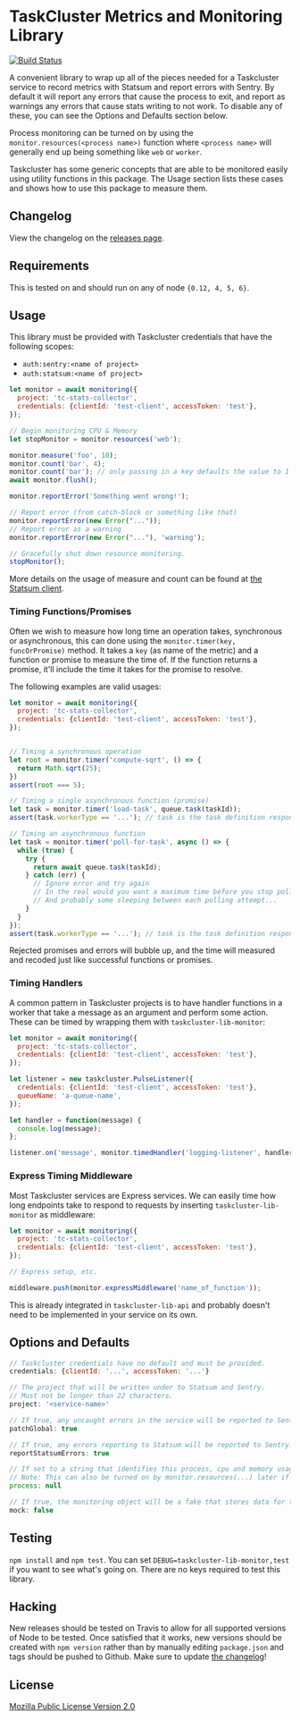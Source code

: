 TaskCluster Metrics and Monitoring Library
==========================================

[![Build Status](https://travis-ci.org/taskcluster/taskcluster-lib-monitor.svg?branch=master)](https://travis-ci.org/taskcluster/taskcluster-lib-monitor)

A convenient library to wrap up all of the pieces needed for a Taskcluster service to record metrics with Statsum and report errors with Sentry.
By default it will report any errors that cause the process to exit, and report as warnings any errors that cause stats writing to not work. To
disable any of these, you can see the Options and Defaults section below.

Process monitoring can be turned on by using the `monitor.resources(<process name>)` function where `<process name>` will generally end up
being something like `web` or `worker`.

Taskcluster has some generic concepts that are able to be monitored easily using utility functions in this package. The Usage section lists these
cases and shows how to use this package to measure them.

Changelog
---------
View the changelog on the [releases page](https://github.com/taskcluster/taskcluster-lib-monitor/releases).

Requirements
------------

This is tested on and should run on any of node `{0.12, 4, 5, 6}`.

Usage
-----
This library must be provided with Taskcluster credentials that have the following scopes:

* `auth:sentry:<name of project>`
* `auth:statsum:<name of project>`

```js
let monitor = await monitoring({
  project: 'tc-stats-collector',
  credentials: {clientId: 'test-client', accessToken: 'test'},
});

// Begin monitoring CPU & Memory
let stopMonitor = monitor.resources('web');

monitor.measure('foo', 10);
monitor.count('bar', 4);
monitor.count('bar'); // only passing in a key defaults the value to 1
await monitor.flush();

monitor.reportError('Something went wrong!');

// Report error (from catch-block or something like that)
monitor.reportError(new Error("..."));
// Report error as a warning
monitor.reportError(new Error("..."), 'warning');

// Gracefully shut down resource monitoring.
stopMonitor();
```

More details on the usage of measure and count can be found at [the Statsum client](https://github.com/taskcluster/node-statsum#statsum-client-for-nodejs).

### Timing Functions/Promises

Often we wish to measure how long time an operation takes, synchronous or
asynchronous, this can done using the `monitor.timer(key, funcOrPromise)`
method. It takes a `key` (as name of the metric) and a function or promise to
measure the time of. If the function returns a promise, it'll include the time
it takes for the promise to resolve.

The following examples are valid usages:
```js
let monitor = await monitoring({
  project: 'tc-stats-collector',
  credentials: {clientId: 'test-client', accessToken: 'test'},
});


// Timing a synchronous operation
let root = monitor.timer('compute-sqrt', () => {
  return Math.sqrt(25);
})
assert(root === 5);

// Timing a single asynchronous function (promise)
let task = monitor.timer('load-task', queue.task(taskId));
assert(task.workerType == '...'); // task is the task definition response

// Timing an asynchronous function
let task = monitor.timer('poll-for-task', async () => {
  while (true) {
    try {
      return await queue.task(taskId);
    } catch (err) {
      // Ignore error and try again
      // In the real would you want a maximum time before you stop polling
      // And probably some sleeping between each polling attempt...
    }
  }
});
assert(task.workerType == '...'); // task is the task definition response

```

Rejected promises and errors will bubble up, and the time will
measured and recoded just like successful functions or promises.

### Timing Handlers

A common pattern in Taskcluster projects is to have handler functions in a worker that take a message as an argument and perform some action. These
can be timed by wrapping them with `taskcluster-lib-monitor`:

```js
let monitor = await monitoring({
  project: 'tc-stats-collector',
  credentials: {clientId: 'test-client', accessToken: 'test'},
});

let listener = new taskcluster.PulseListener({
  credentials: {clientId: 'test-client', accessToken: 'test'},
  queueName: 'a-queue-name',
});

let handler = function(message) {
  console.log(message);
};

listener.on('message', monitor.timedHandler('logging-listener', handler));
```

### Express Timing Middleware
Most Taskcluster services are Express services. We can easily time how long endpoints take to respond to requests by inserting `taskcluster-lib-monitor`
as middleware:

```js
let monitor = await monitoring({
  project: 'tc-stats-collector',
  credentials: {clientId: 'test-client', accessToken: 'test'},
});

// Express setup, etc.

middleware.push(monitor.expressMiddleware('name_of_function'));
```
This is already integrated in `taskcluster-lib-api` and probably doesn't need to be implemented in your service on its own.

Options and Defaults
--------------------

```js
// Taskcluster credentials have no default and must be provided.
credentials: {clientId: '...', accessToken: '...'}

// The project that will be written under to Statsum and Sentry.
// Must not be longer than 22 characters.
project: '<service-name>'

// If true, any uncaught errors in the service will be reported to Sentry.
patchGlobal: true

// If true, any errors reporting to Statsum will be reported to Sentry.
reportStatsumErrors: true

// If set to a string that identifies this process, cpu and memory usage of the process will be reported on an interval
// Note: This can also be turned on by monitor.resources(...) later if wanted. That allows for gracefully stopping as well.
process: null

// If true, the monitoring object will be a fake that stores data for testing
mock: false
```

Testing
-------

`npm install` and `npm test`. You can set `DEBUG=taskcluster-lib-monitor,test` if you want to see what's going on. There are no keys required to test this library.

Hacking
-------

New releases should be tested on Travis to allow for all supported versions of Node to be tested. Once satisfied that it works, new versions should be created with
`npm version` rather than by manually editing `package.json` and tags should be pushed to Github. Make sure to update [the changelog](https://github.com/taskcluster/taskcluster-lib-monitor/releases)!

License
-------

[Mozilla Public License Version 2.0](https://github.com/taskcluster/taskcluster-lib-monitor/blob/master/LICENSE)
